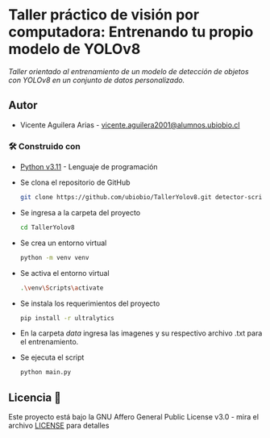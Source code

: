 # Taller práctico de visión por computadora: Entrenando tu propio modelo de YOLOv8

_Taller orientado al entrenamiento de un modelo de detección de objetos con YOLOv8 en un conjunto de datos personalizado._

## Autor

- Vicente Aguilera Arias - vicente.aguilera2001@alumnos.ubiobio.cl

### 🛠️ Construido con

- [Python v3.11](https://www.python.org/) - Lenguaje de programación

- Se clona el repositorio de GitHub
  ```bash
  git clone https://github.com/ubiobio/TallerYolov8.git detector-script
  ```
- Se ingresa a la carpeta del proyecto
  ```bash
  cd TallerYolov8
  ```
- Se crea un entorno virtual

  ```bash
  python -m venv venv
  ```

- Se activa el entorno virtual

  ```bash
  .\venv\Scripts\activate
  ```

- Se instala los requerimientos del proyecto

  ```bash
  pip install -r ultralytics
  ```

- En la carpeta _data_ ingresa las imagenes y su respectivo archivo .txt para el entrenamiento.

- Se ejecuta el script
  ```bash
  python main.py
  ```

## Licencia 📄

Este proyecto está bajo la GNU Affero General Public License v3.0 - mira el archivo [LICENSE](LICENSE) para detalles
